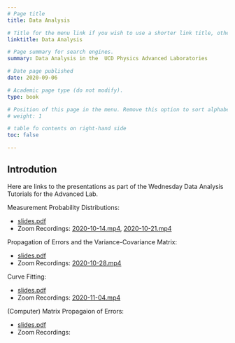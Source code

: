 ```yaml
---
# Page title
title: Data Analysis

# Title for the menu link if you wish to use a shorter link title, otherwise remove this option.
linktitle: Data Analysis

# Page summary for search engines.
summary: Data Analysis in the  UCD Physics Advanced Laboratories

# Date page published
date: 2020-09-06

# Academic page type (do not modify).
type: book

# Position of this page in the menu. Remove this option to sort alphabetically.
# weight: 1

# table fo contents on right-hand side
toc: false

---
```


## Introdution
Here are links to the presentations as part of the Wednesday Data Analysis Tutorials for the Advanced Lab.

Measurement Probability Distributions:
*  [slides.pdf](https://veritas.ucd.ie/~quinn/labs_master/docs/2020/DA/Measurement_Probability_Distributions.pdf)
* Zoom Recordings:
[2020-10-14.mp4](https://media.heanet.ie/page/7fadadb3273e4587be13aa5f76363878), [2020-10-21.mp4](https://media.heanet.ie/page/c3e9107bc65a49a786f4e11ed3b0d95e)


Propagation of Errors and the Variance-Covariance Matrix:
*  [slides.pdf](https://veritas.ucd.ie/~quinn/labs_master/docs/2020/DA/Error_Propagation.pdf)
* Zoom Recordings: [2020-10-28.mp4](https://media.heanet.ie/page/057fe99ac91343578e7cd80fd026a7d7)


Curve Fitting:
*  [slides.pdf](https://veritas.ucd.ie/~quinn/labs_master/docs/2020/DA/Curve_Fitting.pdf)
* Zoom Recordings: [2020-11-04.mp4](https://media.heanet.ie/page/0703a0e2eb3f449daf949dc5fea3be7b)

(Computer) Matrix Propagaion of Errors:
*  [slides.pdf](https://veritas.ucd.ie/~quinn/labs_master/docs/2020/DA/Matrix-Methods-for-Error-Proagation.pdf)
* Zoom Recordings: 









